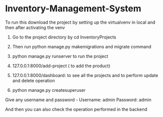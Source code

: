 # Inventory-Management-System

To run this download the project by setting up the virtualvenv in local and then after activating the venv 

1. Go to the project directory by cd InventoryProjects 

2. Then run python manage.py makemigrations and migrate command 

3. python manage.py runserver to run the project 

4. 127.0.0.1:8000/add-project ( to add the product) 

5. 127.0.0.1:8000/dashboard: to see all the projects and to perform update and delete operation

6. python manage.py createsuperuser

Give any username and password -
Username: admin
Password: admin 

And then you can also check the operation performed in the backend
